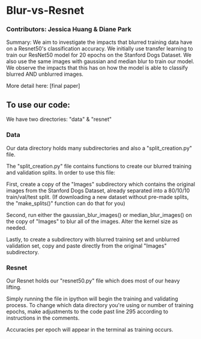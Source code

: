 # Blur-vs-Resnet
### Contributors: Jessica Huang & Diane Park

Summary: We aim to investigate the impacts that blurred training data have on a Resnet50's classification accuracy.
We initially use transfer learning to train our ResNet50 model for 20 epochs on the Stanford Dogs Dataset. We also use the same images with gaussian and median blur to train our model. 
We observe the impacts that this has on how the model is able to classify blurred AND unblurred images. 

More detail here: [final paper]

## To use our code:

We have two directories: "data" & "resnet" 

### Data

Our data directory holds many subdirectories and also a "split_creation.py" file.

The "split_creation.py" file contains functions to create our blurred training and validation splits.
In order to use this file:

First, create a copy of the "Images" subdirectory which contains the original images from the Stanford Dogs Dataset, already separated into a 80/10/10 train/val/test split. (If downloading a new dataset without pre-made splits, the "make_splits()" function can do that for you)

Second, run either the gaussian_blur_images() or median_blur_images() on the copy of "Images" to blur all of the images. Alter the kernel size as needed. 

Lastly, to create a subdirectory with blurred training set and unblurred validation set, copy and paste directly from the original "Images" subdirectory.


### Resnet

Our Resnet holds our "resnet50.py" file which does most of our heavy lifting.

Simply running the file in ipython will begin the training and validating process. 
To change which data directory you're using or number of training epochs, make adjustments to the code past line 295 according to instructions in the comments. 

Accuracies per epoch will appear in the terminal as training occurs.
  

